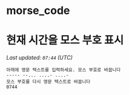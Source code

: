 # morse_code
# 현재 시간을 모스 부호 표시
<!-- MORSE_TIME_START -->
_Last updated: `07:44` (UTC)_
```
아래에 영문 텍스트를 입력하세요. 모스 부호로 바꿉니다
----- --... ....- ....-
모스 부호를 다시 영문 텍스트로 바꿉니다
0744
```
<!-- MORSE_TIME_END -->

